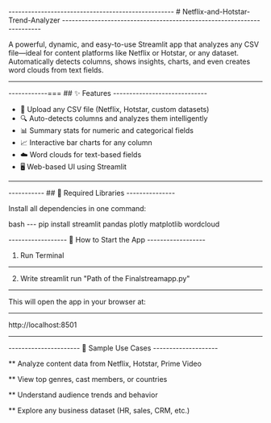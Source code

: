 --------------------------------------------------- # Netflix-and-Hotstar-Trend-Analyzer -----------------------------------------------------------------------

A powerful, dynamic, and easy-to-use Streamlit app that analyzes any CSV file—ideal for content platforms like Netflix or Hotstar, or any dataset. Automatically detects columns, shows insights, charts, and even creates word clouds from text fields.

---

------------=== ## ✨ Features -----------------------------

- 📁 Upload any CSV file (Netflix, Hotstar, custom datasets)
- 🔍 Auto-detects columns and analyzes them intelligently
- 📊 Summary stats for numeric and categorical fields
- 📈 Interactive bar charts for any column
- ☁️ Word clouds for text-based fields
- 🖥️ Web-based UI using Streamlit

---

----------- ## 🧩 Required Libraries ---------------

Install all dependencies in one command:

bash ---
pip install streamlit pandas plotly matplotlib wordcloud

------------------ 🚀 How to Start the App ------------------
1. Run Terminal
****************
2. Write streamlit run "Path of the Finalstreamapp.py" 
*******************************

This will open the app in your browser at: 

****
http://localhost:8501
****

---------------------- 🧪 Sample Use Cases --------------------

  ** Analyze content data from Netflix, Hotstar, Prime Video

  ** View top genres, cast members, or countries

  ** Understand audience trends and behavior

  ** Explore any business dataset (HR, sales, CRM, etc.)
